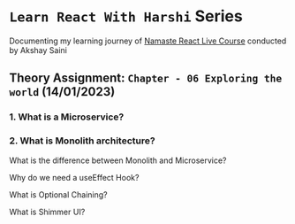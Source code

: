 
# `Learn React With Harshi` Series 
   Documenting my learning journey of [Namaste React Live Course](https://learn.namastedev.com/) conducted by Akshay Saini

## Theory Assignment: `Chapter - 06 Exploring the world` (14/01/2023)

###  1. What is a Microservice?

### 2. What is  Monolith architecture?

What is the difference between Monolith and Microservice?

Why do we need a useEffect Hook?

What is Optional Chaining?

What is Shimmer UI?